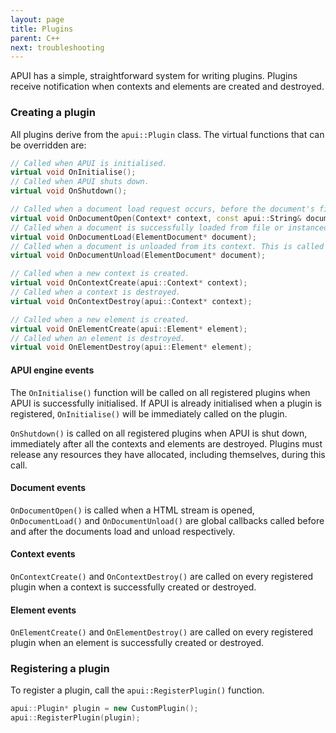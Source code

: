 ```yaml
---
layout: page
title: Plugins
parent: C++
next: troubleshooting
---
```


APUI has a simple, straightforward system for writing plugins. Plugins receive notification when contexts and elements are created and destroyed.

### Creating a plugin

All plugins derive from the `apui::Plugin` class. The virtual functions that can be overridden are:

```cpp
// Called when APUI is initialised.
virtual void OnInitialise();
// Called when APUI shuts down.
virtual void OnShutdown();

// Called when a document load request occurs, before the document's file is opened.
virtual void OnDocumentOpen(Context* context, const apui::String& document_path);
// Called when a document is successfully loaded from file or instanced, initialised and added to its context. This is called before the document's 'load' event.
virtual void OnDocumentLoad(ElementDocument* document);
// Called when a document is unloaded from its context. This is called after the document's 'unload' event.
virtual void OnDocumentUnload(ElementDocument* document);

// Called when a new context is created.
virtual void OnContextCreate(apui::Context* context);
// Called when a context is destroyed.
virtual void OnContextDestroy(apui::Context* context);

// Called when a new element is created.
virtual void OnElementCreate(apui::Element* element);
// Called when an element is destroyed.
virtual void OnElementDestroy(apui::Element* element);
```

#### APUI engine events

The `OnInitialise()` function will be called on all registered plugins when APUI is successfully initialised. If APUI is already initialised when a plugin is registered, `OnInitialise()` will be immediately called on the plugin.

`OnShutdown()` is called on all registered plugins when APUI is shut down, immediately after all the contexts and elements are destroyed. Plugins must release any resources they have allocated, including themselves, during this call.

#### Document events

`OnDocumentOpen()` is called when a HTML stream is opened, `OnDocumentLoad()` and `OnDocumentUnload()` are global callbacks called before and after the documents load and unload respectively.

#### Context events

`OnContextCreate()` and `OnContextDestroy()` are called on every registered plugin when a context is successfully created or destroyed.

#### Element events

`OnElementCreate()` and `OnElementDestroy()` are called on every registered plugin when an element is successfully created or destroyed.

### Registering a plugin

To register a plugin, call the `apui::RegisterPlugin()` function.

```cpp
apui::Plugin* plugin = new CustomPlugin();
apui::RegisterPlugin(plugin);
```